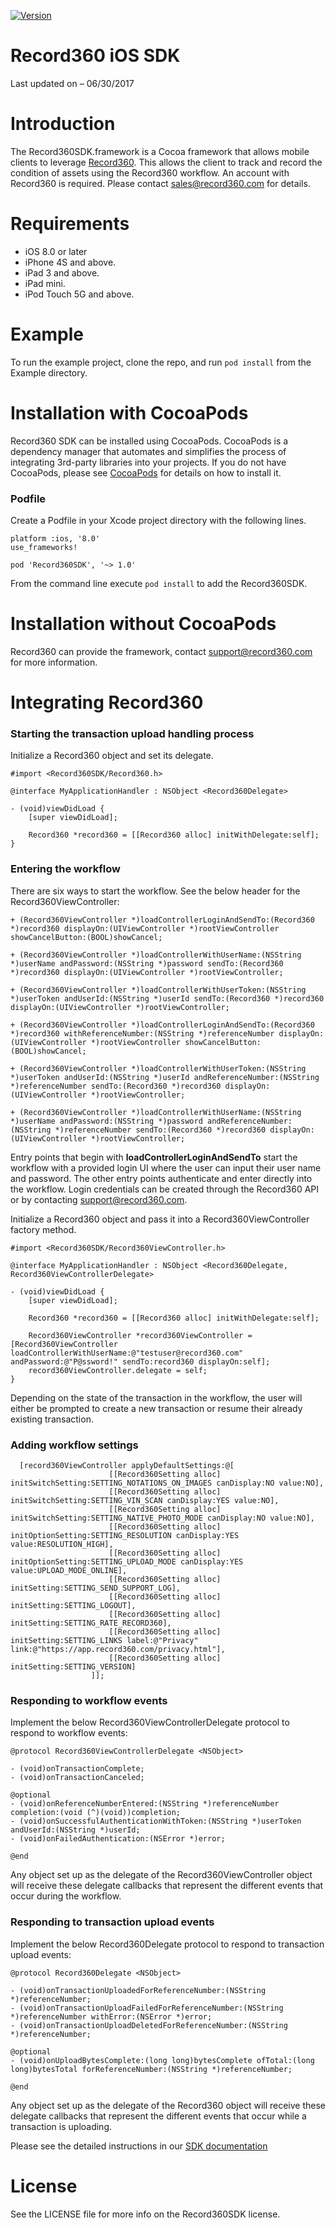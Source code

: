 [![Version](https://img.shields.io/cocoapods/v/Record360SDK.svg?style=flat)](http://cocoapods.org/pods/Record360SDK)

Record360 iOS SDK
==================

Last updated on – 06/30/2017

# Introduction

The Record360SDK.framework is a Cocoa framework that allows mobile clients to leverage [Record360](https://www.record360.com).  This allows the client to track and record the condition of assets using the Record360 workflow.  An account with Record360 is required.  Please contact sales@record360.com for details.

# Requirements

-   iOS 8.0 or later
-   iPhone 4S and above.
-   iPad 3 and above.
-   iPad mini.
-   iPod Touch 5G and above.

# Example

To run the example project, clone the repo, and run `pod install` from the Example directory.

# Installation with CocoaPods

Record360 SDK can be installed using CocoaPods. CocoaPods is a dependency manager that automates and simplifies the process of integrating 3rd-party libraries into your projects.  If you do not have CocoaPods, please see [CocoaPods](http://cocoapods.org) for details on how to install it.

### Podfile

Create a Podfile in your Xcode project directory with the following lines.
    
    platform :ios, '8.0'
    use_frameworks!
    
    pod 'Record360SDK', '~> 1.0' 

From the command line execute `pod install` to add the Record360SDK.

# Installation without CocoaPods

Record360 can provide the framework, contact support@record360.com for more information.

# Integrating Record360

### Starting the transaction upload handling process

Initialize a Record360 object and set its delegate.
    
    #import <Record360SDK/Record360.h>
    
    @interface MyApplicationHandler : NSObject <Record360Delegate>

    - (void)viewDidLoad {
    	[super viewDidLoad];

    	Record360 *record360 = [[Record360 alloc] initWithDelegate:self];
    }

### Entering the workflow

There are six ways to start the workflow.  See the below header for the Record360ViewController:

    + (Record360ViewController *)loadControllerLoginAndSendTo:(Record360 *)record360 displayOn:(UIViewController *)rootViewController showCancelButton:(BOOL)showCancel;
    
    + (Record360ViewController *)loadControllerWithUserName:(NSString *)userName andPassword:(NSString *)password sendTo:(Record360 *)record360 displayOn:(UIViewController *)rootViewController;
    
    + (Record360ViewController *)loadControllerWithUserToken:(NSString *)userToken andUserId:(NSString *)userId sendTo:(Record360 *)record360 displayOn:(UIViewController *)rootViewController;
    
    + (Record360ViewController *)loadControllerLoginAndSendTo:(Record360 *)record360 withReferenceNumber:(NSString *)referenceNumber displayOn:(UIViewController *)rootViewController showCancelButton:(BOOL)showCancel;
    
    + (Record360ViewController *)loadControllerWithUserToken:(NSString *)userToken andUserId:(NSString *)userId andReferenceNumber:(NSString *)referenceNumber sendTo:(Record360 *)record360 displayOn:(UIViewController *)rootViewController;
    
    + (Record360ViewController *)loadControllerWithUserName:(NSString *)userName andPassword:(NSString *)password andReferenceNumber:(NSString *)referenceNumber sendTo:(Record360 *)record360 displayOn:(UIViewController *)rootViewController;

Entry points that begin with **loadControllerLoginAndSendTo** start the workflow with a provided login UI where the user can input their user name and password.  The other entry points authenticate and enter directly into the workflow.  Login credentials can be created through the Record360 API or by contacting support@record360.com.

Initialize a Record360 object and pass it into a Record360ViewController factory method.

    #import <Record360SDK/Record360ViewController.h>
    
    @interface MyApplicationHandler : NSObject <Record360Delegate, Record360ViewControllerDelegate>

    - (void)viewDidLoad {
    	[super viewDidLoad];

    	Record360 *record360 = [[Record360 alloc] initWithDelegate:self];

    	Record360ViewController *record360ViewController = [Record360ViewController loadControllerWithUserName:@"testuser@record360.com" andPassword:@"P@ssword!" sendTo:record360 displayOn:self];
    	record360ViewController.delegate = self;
    }

Depending on the state of the transaction in the workflow, the user will either be prompted to create a new transaction or resume their already existing transaction.

### Adding workflow settings
	
	  [record360ViewController applyDefaultSettings:@[
	                      [[Record360Setting alloc] initSwitchSetting:SETTING_NOTATIONS_ON_IMAGES canDisplay:NO value:NO],
	                      [[Record360Setting alloc] initSwitchSetting:SETTING_VIN_SCAN canDisplay:YES value:NO],
	                      [[Record360Setting alloc] initSwitchSetting:SETTING_NATIVE_PHOTO_MODE canDisplay:NO value:NO],
	                      [[Record360Setting alloc] initOptionSetting:SETTING_RESOLUTION canDisplay:YES value:RESOLUTION_HIGH],
	                      [[Record360Setting alloc] initOptionSetting:SETTING_UPLOAD_MODE canDisplay:YES value:UPLOAD_MODE_ONLINE],
	                      [[Record360Setting alloc] initSetting:SETTING_SEND_SUPPORT_LOG],
	                      [[Record360Setting alloc] initSetting:SETTING_LOGOUT],
	                      [[Record360Setting alloc] initSetting:SETTING_RATE_RECORD360],
	                      [[Record360Setting alloc] initSetting:SETTING_LINKS label:@"Privacy" link:@"https://app.record360.com/privacy.html"],
	                      [[Record360Setting alloc] initSetting:SETTING_VERSION]
	                  ]];

### Responding to workflow events

Implement the below Record360ViewControllerDelegate protocol to respond to workflow events:
	
	@protocol Record360ViewControllerDelegate <NSObject>

	- (void)onTransactionComplete;
	- (void)onTransactionCanceled;

	@optional
	- (void)onReferenceNumberEntered:(NSString *)referenceNumber completion:(void (^)(void))completion;
	- (void)onSuccessfulAuthenticationWithToken:(NSString *)userToken andUserId:(NSString *)userId;
	- (void)onFailedAuthentication:(NSError *)error;

	@end

Any object set up as the delegate of the Record360ViewController object will receive these delegate callbacks that represent the different events that occur during the workflow.

### Responding to transaction upload events

Implement the below Record360Delegate protocol to respond to transaction upload events:

	@protocol Record360Delegate <NSObject>

	- (void)onTransactionUploadedForReferenceNumber:(NSString *)referenceNumber;
	- (void)onTransactionUploadFailedForReferenceNumber:(NSString *)referenceNumber withError:(NSError *)error;
	- (void)onTransactionUploadDeletedForReferenceNumber:(NSString *)referenceNumber;

	@optional
	- (void)onUploadBytesComplete:(long long)bytesComplete ofTotal:(long long)bytesTotal forReferenceNumber:(NSString *)referenceNumber;

	@end

Any object set up as the delegate of the Record360 object will receive these delegate callbacks that represent the different events that occur while a transaction is uploading.

Please see the detailed instructions in our [SDK documentation](https://github.com/Record360/ios/blob/readme/SDK.pdf)

# License

See the LICENSE file for more info on the Record360SDK license.